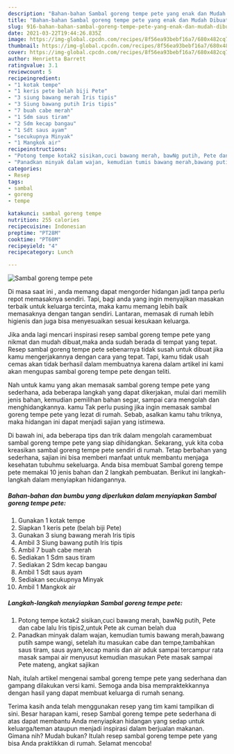 ```yaml
---
description: "Bahan-bahan Sambal goreng tempe pete yang enak dan Mudah Dibuat"
title: "Bahan-bahan Sambal goreng tempe pete yang enak dan Mudah Dibuat"
slug: 916-bahan-bahan-sambal-goreng-tempe-pete-yang-enak-dan-mudah-dibuat
date: 2021-03-22T19:44:26.835Z
image: https://img-global.cpcdn.com/recipes/8f56ea93bebf16a7/680x482cq70/sambal-goreng-tempe-pete-foto-resep-utama.jpg
thumbnail: https://img-global.cpcdn.com/recipes/8f56ea93bebf16a7/680x482cq70/sambal-goreng-tempe-pete-foto-resep-utama.jpg
cover: https://img-global.cpcdn.com/recipes/8f56ea93bebf16a7/680x482cq70/sambal-goreng-tempe-pete-foto-resep-utama.jpg
author: Henrietta Barrett
ratingvalue: 3.1
reviewcount: 5
recipeingredient:
- "1 kotak tempe"
- "1 keris pete belah biji Pete"
- "3 siung bawang merah Iris tipis"
- "3 Siung bawang putih Iris tipis"
- "7 buah cabe merah"
- "1 Sdm saus tiram"
- "2 Sdm kecap bangau"
- "1 Sdt saus ayam"
- "secukupnya Minyak"
- "1 Mangkok air"
recipeinstructions:
- "Potong tempe kotak2 sisikan,cuci bawang merah, bawNg putih, Pete dan cabe lalu Iris tipis2,untuk Pete ak cuman belah dua"
- "Panadkan minyak dalam wajan, kemudian tumis bawang merah,bawang putih sampe wangi, setelah itu masukan cabe dan tempe,tambahkan saus tiram, saus ayam,kecap manis dan air aduk sampai tercampur rata masak sampai air menyusut kemudian masukan Pete masak sampai Pete mateng, angkat sajikan"
categories:
- Resep
tags:
- sambal
- goreng
- tempe

katakunci: sambal goreng tempe 
nutrition: 255 calories
recipecuisine: Indonesian
preptime: "PT28M"
cooktime: "PT60M"
recipeyield: "4"
recipecategory: Lunch

---
```



![Sambal goreng tempe pete](https://img-global.cpcdn.com/recipes/8f56ea93bebf16a7/680x482cq70/sambal-goreng-tempe-pete-foto-resep-utama.jpg)

Di masa  saat ini , anda memang dapat mengorder hidangan jadi tanpa perlu repot memasaknya sendiri. Tapi, bagi anda yang ingin menyajikan masakan terbaik untuk keluarga tercinta, maka kamu memang lebih baik memasaknya dengan tangan sendiri. Lantaran, memasak di rumah lebih higienis dan juga bisa menyesuaikan sesuai kesukaan keluarga.

Jika anda lagi mencari inspirasi resep sambal goreng tempe pete yang nikmat dan mudah dibuat,maka anda sudah berada di tempat yang tepat. Resep sambal goreng tempe pete  sebenarnya tidak susah untuk dibuat jika kamu mengerjakannya dengan cara yang tepat. Tapi, kamu tidak usah cemas akan tidak berhasil dalam membuatnya 
karena dalam artikel ini kami akan mengupas sambal goreng tempe pete dengan teliti.  



Nah untuk kamu yang akan memasak sambal goreng tempe pete yang sederhana, ada beberapa langkah yang dapat dikerjakan, mulai dari memilih jenis bahan, kemudian pemilihan bahan segar, sampai cara mengolah dan menghidangkannya. kamu Tak perlu pusing jika ingin memasak sambal goreng tempe pete yang lezat di rumah. Sebab, asalkan kamu  tahu triknya, maka hidangan ini dapat menjadi sajian yang istimewa.

Di bawah ini, ada beberapa tips dan trik dalam mengolah caramembuat sambal goreng tempe pete yang siap dihidangkan. Sekarang, yuk kita coba kreasikan sambal goreng tempe pete sendiri di rumah. Tetap berbahan yang sederhana, sajian ini bisa memberi manfaat untuk membantu menjaga kesehatan tubuhmu sekeluarga. Anda bisa membuat Sambal goreng tempe pete memakai 10 jenis bahan dan 2 langkah pembuatan. Berikut ini langkah-langkah dalam menyiapkan hidangannya.

<!--inarticleads1-->

##### Bahan-bahan dan bumbu yang diperlukan dalam menyiapkan Sambal goreng tempe pete:

1. Gunakan 1 kotak tempe
1. Siapkan 1 keris pete (belah biji Pete)
1. Gunakan 3 siung bawang merah Iris tipis
1. Ambil 3 Siung bawang putih Iris tipis
1. Ambil 7 buah cabe merah
1. Sediakan 1 Sdm saus tiram
1. Sediakan 2 Sdm kecap bangau
1. Ambil 1 Sdt saus ayam
1. Sediakan secukupnya Minyak
1. Ambil 1 Mangkok air




<!--inarticleads2-->

##### Langkah-langkah menyiapkan Sambal goreng tempe pete:

1. Potong tempe kotak2 sisikan,cuci bawang merah, bawNg putih, Pete dan cabe lalu Iris tipis2,untuk Pete ak cuman belah dua
1. Panadkan minyak dalam wajan, kemudian tumis bawang merah,bawang putih sampe wangi, setelah itu masukan cabe dan tempe,tambahkan saus tiram, saus ayam,kecap manis dan air aduk sampai tercampur rata masak sampai air menyusut kemudian masukan Pete masak sampai Pete mateng, angkat sajikan




Nah, itulah artikel mengenai  sambal goreng tempe pete  yang sederhana dan gampang dilakukan versi kami. Semoga anda bisa mempraktekkannya dengan hasil yang dapat membuat keluarga di rumah senang. 

Terima kasih anda telah menggunakan resep yang tim kami tampilkan di sini. Besar harapan kami, resep  Sambal goreng tempe pete sederhana di atas dapat membantu Anda menyiapkan hidangan yang sedap untuk keluarga/teman ataupun menjadi inspirasi dalam berjualan makanan. Gimana nih? Mudah bukan? Itulah resep sambal goreng tempe pete yang bisa Anda praktikkan di rumah. Selamat mencoba!

